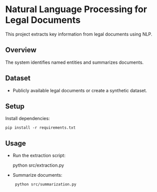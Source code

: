 # Natural Language Processing for Legal Documents
This project extracts key information from legal documents using NLP.

## Overview
The system identifies named entities and summarizes documents.

## Dataset
- Publicly available legal documents or create a synthetic dataset.

## Setup
Install dependencies:


    pip install -r requirements.txt


## Usage
- Run the extraction script:



     python src/extraction.py

    
- Summarize documents:


       python src/summarization.py

  
    

